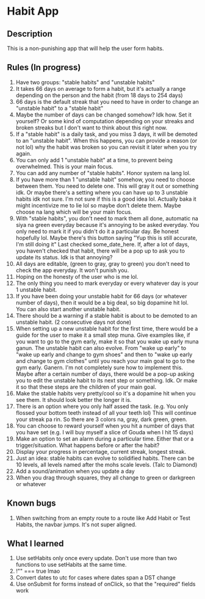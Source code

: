 # Habit App

## Description

This is a non-punishing app that will help the user form habits.

## Rules (In progress)

1. Have two groups: "stable habits" and "unstable habits"
2. It takes 66 days on average to form a habit, but it's actually a range depending on the person and the habit (from 18 days to 254 days)
3. 66 days is the default streak that you need to have in order to change an "unstable habit" to a "stable habit"
4. Maybe the number of days can be changed somehow? Idk how. Set it yourself? Or some kind of computation depending on your streaks and broken streaks but I don't want to think about this right now.
5. If a "stable habit" is a daily task, and you miss 3 days, it will be demoted to an "unstable habit". When this happens, you can provide a reason (or not lol) why the habit was broken so you can revisit it later when you try again.
6. You can only add 1 "unstable habit" at a time, to prevent being overwhelmed. This is your main focus.
7. You can add any number of "stable habits". Honor system na lang lol.
8. If you have more than 1 "unstable habit" somehow, you need to choose between them. You need to delete one. This will gray it out or something idk. Or maybe there's a setting where you can have up to 3 unstable habits idk not sure. I'm not sure if this is a good idea lol. Actually baka it might incentivize me to lie lol so maybe don't delete them. Maybe choose na lang which will be your main focus.
9. With "stable habits", you don't need to mark them all done, automatic na siya na green everyday because it's annoying to be asked everyday. You only need to mark it if you didn't do it a particular day. Be honest hopefully lol. Maybe there's this  button saying "Yup this is still accurate, I'm still doing it" Last checked some_date_here. If, after a lot of days, you haven't checked that habit, there will be a pop up to ask you to update its status. Idk is that annoying?
10. All days are editable, (green to gray, gray to green) you don't need to check the app everyday. It won't punish you.
11. Hoping on the honesty of the user who is me lol.
12. The only thing you need to mark everyday or every whatever day is your 1 unstable habit.
13. If you have been doing your unstable habit for 66 days (or whatever number of days), then it would be a big deal, so big dopamine hit lol. You can also start another unstable habit.
14. There should be a warning if a stable habit is about to be demoted to an unstable habit. (2 consecutive days not done)
15. When setting up a new unstable habit for the first time, there would be a guide for the user to make it a small step muna. Give examples like, if you want to go to the gym early, make it so that you wake up early muna ganun. The unstable habit can also evolve. From "wake up early" to "wake up early and change to gym shoes" and then to "wake up early and change to gym clothes" until you reach your main goal to go to the gym early. Ganern. I'm not completely sure how to implement this. Maybe after a certain number of days, there would be a pop-up asking you to edit the unstable habit to its next step or something. Idk. Or make it so that these steps are the children of your main goal.
16. Make the stable habits very pretty/cool so it's a dopamine hit when you see them. It should look better the longer it is.
17. There is an option where you only half assed the task. (e.g. You only flossed your bottom teeth instead of all your teeth lol) This will continue your streak pa rin. So there are 3 colors na, gray, dark green, green.
18. You can choose to reward yourself when you hit a number of days that you have set (e.g. I will buy myself a slice of Gouda when I hit 15 days) 
19. Make an option to set an alarm during a particular time. Either that or a trigger/situation. What happens before or after the habit?
20. Display your progress in percentage, current streak, longest streak.
21. Just an idea: stable habits can evolve to solidified habits. There can be 10 levels, all levels named after the mohs scale levels. (Talc to Diamond)
22. Add a sound/animation when you update a day
23. When you drag through squares, they all change to green or darkgreen or whatever

## Known bugs
1. When switching from an empty route to a route like Add Habit or Test Habits, the navbar jumps. It's not super aligned.

## What I learned
1. Use setHabits only once every update. Don't use more than two functions to use setHabits at the same time.
2. !"" === true lmao
3. Convert dates to utc for cases where dates span a DST change
4. Use onSubmit for forms instead of onClick, so that the "required" fields work